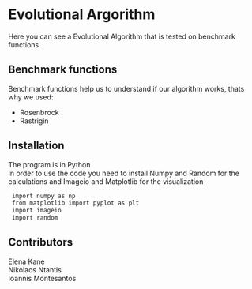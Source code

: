 # Evolutional Argorithm

Here you can see a Evolutional Algorithm that is tested on benchmark functions

## Benchmark functions
Benchmark functions help us to understand if our algorithm works, thats why we used:
* Rosenbrock
* Rastrigin

## Installation
The program is in Python <br />
In order to use the code you need to install Numpy and Random for the calculations and Imageio and Matplotlib for the visualization
   ```sh
    import numpy as np
    from matplotlib import pyplot as plt
    import imageio
    import random
   ```

## Contributors
Elena Kane </br>
Nikolaos Ntantis </br>
Ioannis Montesantos 


